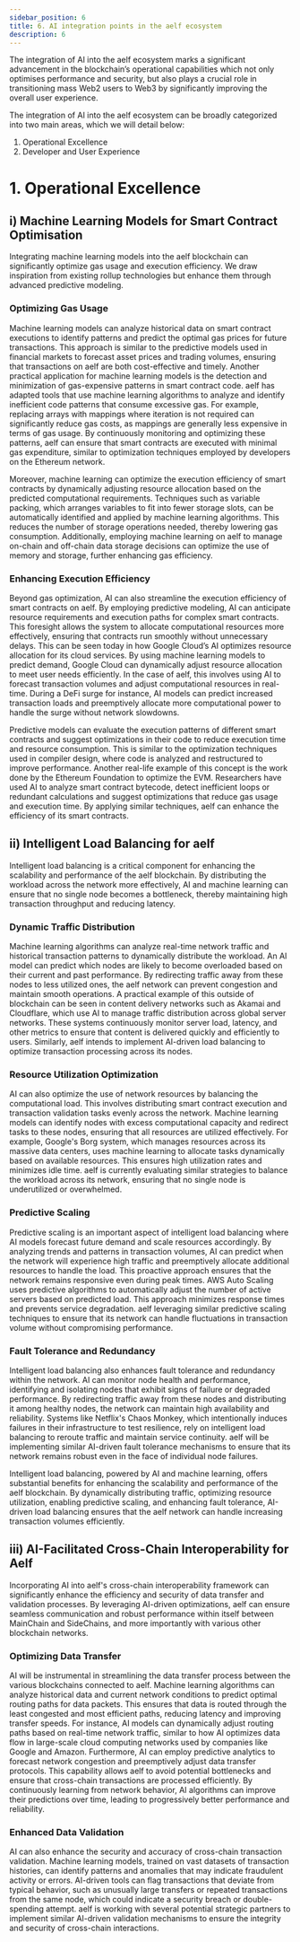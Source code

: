 ```yaml
---
sidebar_position: 6
title: 6. AI integration points in the aelf ecosystem
description: 6
---
```

The integration of AI into the aelf ecosystem marks a significant advancement in the blockchain’s operational capabilities which not only optimises performance and security, but also plays a crucial role in transitioning mass Web2 users to Web3 by significantly improving the overall user experience. 



The integration of AI into the aelf ecosystem can be broadly categorized into two main areas, which we will detail below:

1. Operational Excellence
2. Developer and User Experience



# 1. Operational Excellence



## i) Machine Learning Models for Smart Contract Optimisation

Integrating machine learning models into the aelf blockchain can significantly optimize gas usage and execution efficiency. We draw inspiration from existing rollup technologies but enhance them through advanced predictive modeling.



### Optimizing Gas Usage

Machine learning models can analyze historical data on smart contract executions to identify patterns and predict the optimal gas prices for future transactions. This approach is similar to the predictive models used in financial markets to forecast asset prices and trading volumes, ensuring that transactions on aelf are both cost-effective and timely. Another practical application for machine learning models is the detection and minimization of gas-expensive patterns in smart contract code. aelf has adapted tools that use machine learning algorithms to analyze and identify inefficient code patterns that consume excessive gas. For example, replacing arrays with mappings where iteration is not required can significantly reduce gas costs, as mappings are generally less expensive in terms of gas usage. By continuously monitoring and optimizing these patterns, aelf can ensure that smart contracts are executed with minimal gas expenditure, similar to optimization techniques employed by developers on the Ethereum network.

Moreover, machine learning can optimize the execution efficiency of smart contracts by dynamically adjusting resource allocation based on the predicted computational requirements. Techniques such as variable packing, which arranges variables to fit into fewer storage slots, can be automatically identified and applied by machine learning algorithms. This reduces the number of storage operations needed, thereby lowering gas consumption. Additionally, employing machine learning on aelf to manage on-chain and off-chain data storage decisions can optimize the use of memory and storage, further enhancing gas efficiency.



### Enhancing Execution Efficiency

Beyond gas optimization, AI can also streamline the execution efficiency of smart contracts on aelf. By employing predictive modeling, AI can anticipate resource requirements and execution paths for complex smart contracts. This foresight allows the system to allocate computational resources more effectively, ensuring that contracts run smoothly without unnecessary delays. This can be seen today in how Google Cloud’s AI optimizes resource allocation for its cloud services. By using machine learning models to predict demand, Google Cloud can dynamically adjust resource allocation to meet user needs efficiently. In the case of aelf, this involves using AI to forecast transaction volumes and adjust computational resources in real-time. During a DeFi surge for instance, AI models can predict increased transaction loads and preemptively allocate more computational power to handle the surge without network slowdowns.

Predictive models can evaluate the execution patterns of different smart contracts and suggest optimizations in their code to reduce execution time and resource consumption. This is similar to the optimization techniques used in compiler design, where code is analyzed and restructured to improve performance. Another real-life example of this concept is the work done by the Ethereum Foundation to optimize the EVM. Researchers have used AI to analyze smart contract bytecode, detect inefficient loops or redundant calculations and suggest optimizations that reduce gas usage and execution time. By applying similar techniques, aelf can enhance the efficiency of its smart contracts. 



## ii) Intelligent Load Balancing for aelf

Intelligent load balancing is a critical component for enhancing the scalability and performance of the aelf blockchain. By distributing the workload across the network more effectively, AI and machine learning can ensure that no single node becomes a bottleneck, thereby maintaining high transaction throughput and reducing latency. 



### Dynamic Traffic Distribution

Machine learning algorithms can analyze real-time network traffic and historical transaction patterns to dynamically distribute the workload. An AI model can predict which nodes are likely to become overloaded based on their current and past performance. By redirecting traffic away from these nodes to less utilized ones, the aelf network can prevent congestion and maintain smooth operations. A practical example of this outside of blockchain can be seen in content delivery networks such as Akamai and Cloudflare, which use AI to manage traffic distribution across global server networks. These systems continuously monitor server load, latency, and other metrics to ensure that content is delivered quickly and efficiently to users. Similarly, aelf intends to implement AI-driven load balancing to optimize transaction processing across its nodes.



### Resource Utilization Optimization

AI can also optimize the use of network resources by balancing the computational load. This involves distributing smart contract execution and transaction validation tasks evenly across the network. Machine learning models can identify nodes with excess computational capacity and redirect tasks to these nodes, ensuring that all resources are utilized effectively. For example, Google's Borg system, which manages resources across its massive data centers, uses machine learning to allocate tasks dynamically based on available resources. This ensures high utilization rates and minimizes idle time. aelf is currently evaluating similar strategies to balance the workload across its network, ensuring that no single node is underutilized or overwhelmed.



### Predictive Scaling

Predictive scaling is an important aspect of intelligent load balancing where AI models forecast future demand and scale resources accordingly. By analyzing trends and patterns in transaction volumes, AI can predict when the network will experience high traffic and preemptively allocate additional resources to handle the load. This proactive approach ensures that the network remains responsive even during peak times. AWS Auto Scaling uses predictive algorithms to automatically adjust the number of active servers based on predicted load. This approach minimizes response times and prevents service degradation. aelf leveraging similar predictive scaling techniques to ensure that its network can handle fluctuations in transaction volume without compromising performance.



### Fault Tolerance and Redundancy

Intelligent load balancing also enhances fault tolerance and redundancy within the network. AI can monitor node health and performance, identifying and isolating nodes that exhibit signs of failure or degraded performance. By redirecting traffic away from these nodes and distributing it among healthy nodes, the network can maintain high availability and reliability. Systems like Netflix's Chaos Monkey, which intentionally induces failures in their infrastructure to test resilience, rely on intelligent load balancing to reroute traffic and maintain service continuity. aelf will be implementing similar AI-driven fault tolerance mechanisms to ensure that its network remains robust even in the face of individual node failures.



Intelligent load balancing, powered by AI and machine learning, offers substantial benefits for enhancing the scalability and performance of the aelf blockchain. By dynamically distributing traffic, optimizing resource utilization, enabling predictive scaling, and enhancing fault tolerance, AI-driven load balancing ensures that the aelf network can handle increasing transaction volumes efficiently. 



## iii) AI-Facilitated Cross-Chain Interoperability for Aelf

Incorporating AI into aelf's cross-chain interoperability framework can significantly enhance the efficiency and security of data transfer and validation processes. By leveraging AI-driven optimizations, aelf can ensure seamless communication and robust performance within itself between MainChain and SideChains, and more importantly with various other blockchain networks.



### Optimizing Data Transfer

AI will be instrumental in streamlining the data transfer process between the various blockchains connected to aelf. Machine learning algorithms can analyze historical data and current network conditions to predict optimal routing paths for data packets. This ensures that data is routed through the least congested and most efficient paths, reducing latency and improving transfer speeds. For instance, AI models can dynamically adjust routing paths based on real-time network traffic, similar to how AI optimizes data flow in large-scale cloud computing networks used by companies like Google and Amazon. Furthermore, AI can employ predictive analytics to forecast network congestion and preemptively adjust data transfer protocols. This capability allows aelf to avoid potential bottlenecks and ensure that cross-chain transactions are processed efficiently. By continuously learning from network behavior, AI algorithms can improve their predictions over time, leading to progressively better performance and reliability.



### Enhanced Data Validation

AI can also enhance the security and accuracy of cross-chain transaction validation. Machine learning models, trained on vast datasets of transaction histories, can identify patterns and anomalies that may indicate fraudulent activity or errors. AI-driven tools can flag transactions that deviate from typical behavior, such as unusually large transfers or repeated transactions from the same node, which could indicate a security breach or double-spending attempt. aelf is working with several potential strategic partners to implement similar AI-driven validation mechanisms to ensure the integrity and security of cross-chain interactions.
